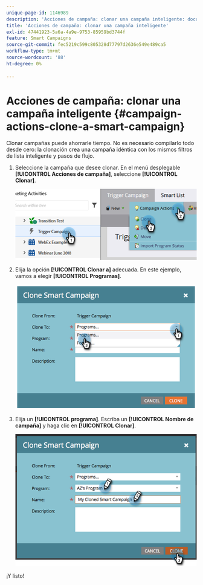 ```yaml
---
unique-page-id: 1146989
description: 'Acciones de campaña: clonar una campaña inteligente: documentos de Marketo: documentación del producto'
title: 'Acciones de campaña: clonar una campaña inteligente'
exl-id: 47441923-5a6a-4a9e-9753-85959bd3744f
feature: Smart Campaigns
source-git-commit: fec5219c599c805328d77797d2636e549e489ca5
workflow-type: tm+mt
source-wordcount: '88'
ht-degree: 0%

---
```


# Acciones de campaña: clonar una campaña inteligente {#campaign-actions-clone-a-smart-campaign}

Clonar campañas puede ahorrarle tiempo. No es necesario compilarlo todo desde cero: la clonación crea una campaña idéntica con los mismos filtros de lista inteligente y pasos de flujo.

1. Seleccione la campaña que desee clonar. En el menú desplegable **[!UICONTROL Acciones de campaña]**, seleccione **[!UICONTROL Clonar]**.

   ![](assets/campaign-actions-clone-a-smart-campaign-1.png)

1. Elija la opción **[!UICONTROL Clonar a]** adecuada. En este ejemplo, vamos a elegir **[!UICONTROL Programas]**.

   ![](assets/campaign-actions-clone-a-smart-campaign-2.png)

1. Elija un **[!UICONTROL programa]**. Escriba un **[!UICONTROL Nombre de campaña]** y haga clic en **[!UICONTROL Clonar]**.

   ![](assets/campaign-actions-clone-a-smart-campaign-3.png)

¡Y listo!

